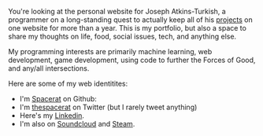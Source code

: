 You're looking at the personal website for Joseph Atkins-Turkish, a programmer on a long-standing quest to actually keep all of his [projects](/projects) on one website for more than a year. This is my portfolio, but also a space to share my thoughts on life, food, social issues, tech, and anything else.

My programming interests are primarily machine learning, web development, game development, using code to further the Forces of Good, and any/all intersections.

Here are some of my web identitites:

- I'm [Spacerat](https://github.com/Spacerat) on Github:
- I'm [thespacerat](https://twitter.com/thespacerat) on Twitter (but I rarely tweet anything)
- Here's my [Linkedin](https://www.linkedin.com/in/joseph-atkins-turkish-47559275/).
- I'm also on [Soundcloud](https://soundcloud.com/joe-atkins-turkish) and [Steam](https://steamcommunity.com/profiles/76561198004438125).
